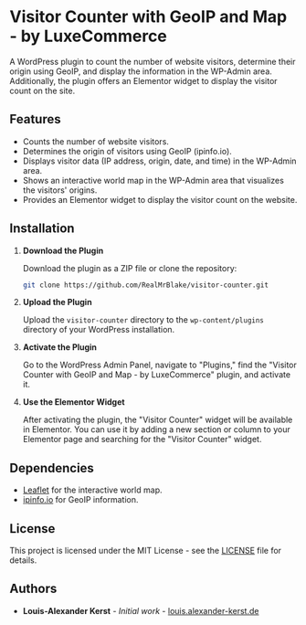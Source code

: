 
# Visitor Counter with GeoIP and Map - by LuxeCommerce

A WordPress plugin to count the number of website visitors, determine their origin using GeoIP, and display the information in the WP-Admin area. Additionally, the plugin offers an Elementor widget to display the visitor count on the site.

## Features

- Counts the number of website visitors.
- Determines the origin of visitors using GeoIP (ipinfo.io).
- Displays visitor data (IP address, origin, date, and time) in the WP-Admin area.
- Shows an interactive world map in the WP-Admin area that visualizes the visitors' origins.
- Provides an Elementor widget to display the visitor count on the website.

## Installation

1. **Download the Plugin**

   Download the plugin as a ZIP file or clone the repository:

   ```sh
   git clone https://github.com/RealMrBlake/visitor-counter.git
   ```

2. **Upload the Plugin**

   Upload the `visitor-counter` directory to the `wp-content/plugins` directory of your WordPress installation.

3. **Activate the Plugin**

   Go to the WordPress Admin Panel, navigate to "Plugins," find the "Visitor Counter with GeoIP and Map - by LuxeCommerce" plugin, and activate it.

4. **Use the Elementor Widget**

   After activating the plugin, the "Visitor Counter" widget will be available in Elementor. You can use it by adding a new section or column to your Elementor page and searching for the "Visitor Counter" widget.

## Dependencies

- [Leaflet](https://leafletjs.com/) for the interactive world map.
- [ipinfo.io](https://ipinfo.io/) for GeoIP information.

## License

This project is licensed under the MIT License - see the [LICENSE](LICENSE) file for details.

## Authors

- **Louis-Alexander Kerst** - *Initial work* - [louis.alexander-kerst.de](https://Luxe-Commerce.com)
